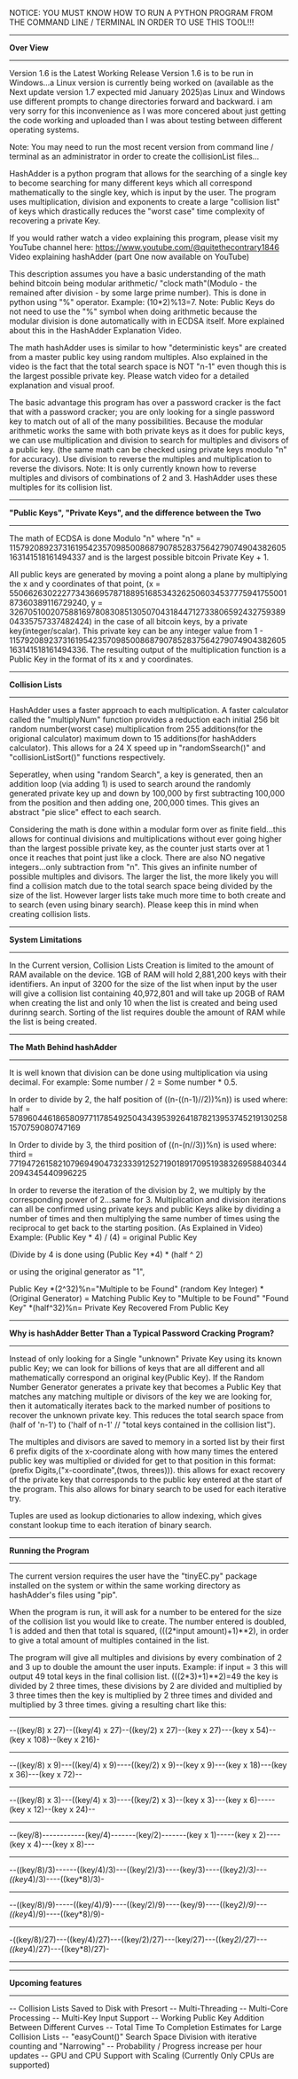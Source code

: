 
NOTICE:  YOU MUST KNOW HOW TO RUN A PYTHON PROGRAM FROM THE COMMAND LINE / TERMINAL IN ORDER TO USE THIS TOOL!!!

************
**Over View**
************
Version 1.6 is the Latest Working Release
Version 1.6 is to be run in Windows...a Linux version is currently being worked on (available as the Next update version 1.7 expected mid January 2025)as Linux and Windows use different prompts to change directories forward and backward.
i am very sorry for this inconvenience as I was more concered about just getting the code working and uploaded than I was about testing between different operating systems.

Note: You may need to run the most recent version from command line / terminal as an administrator in order to create the collisionList files...

HashAdder is a python program that allows for the searching of a single key to become searching for many different keys which all correspond mathematically to the single key, which is input by the user.
The program uses multiplication, division and exponents to create a large "collision list" of keys which drastically reduces the "worst case" time complexity of recovering a private Key.

If you would rather watch a video explaining this program, please visit my YouTube channel here:
https://www.youtube.com/@quitethecontrary1846
Video explaining hashAdder (part One now available on YouTube)

This description assumes you have a basic understanding of the math behind bitcoin being modular arithmetic/ "clock math"(Modulo - the remained after division - by some large prime number).
This is done in python using "%" operator. Example: (10*2)%13=7.
Note: Public Keys do not need to use the "%" symbol when doing arithmetic because the modular division is done automatically with in ECDSA itself. More explained about this in the HashAdder Explanation Video.

The math hashAdder uses  is similar to how "deterministic keys" are created from a master public key using random multiples.
Also explained in the video is the fact that the total search space is NOT "n-1" even though this is the largest possible private key.
Please watch video for a detailed explanation and visual proof.

The basic advantage this program has over a password cracker is the fact that with a password cracker; you are only looking for a single
password key to match out of all of the many possibilities. Because the modular arithmetic works the same with both private keys 
as it does for public keys, we can use multiplication and division to search for multiples and divisors of a public key. (the same math can
be checked using private keys modulo "n"  for accuracy). Use division to reverse the multiples and multiplication to reverse the divisors.
Note: It is only currently known how to reverse multiples and divisors of combinations of 2 and 3. HashAdder uses these multiples for its collision list.

*********************************************************************
**"Public Keys", "Private Keys", and the difference between the Two**
*********************************************************************

The math of ECDSA is done Modulo "n" where "n" = 115792089237316195423570985008687907852837564279074904382605163141518161494337 and is the largest possible bitcoin Private Key + 1.

All public keys are generated by moving a point along a plane by multiplying the x and y coordinates of that point,
(x = 55066263022277343669578718895168534326250603453777594175500187360389116729240, y = 32670510020758816978083085130507043184471273380659243275938904335757337482424) in the case of all bitcoin keys,
by a private key(integer/scalar).
This private key can be any integer value from 1 - 115792089237316195423570985008687907852837564279074904382605163141518161494336.
The resulting output of the multiplication function is a Public Key in the format of its x and y coordinates.

*******************
**Collision Lists**
*******************

HashAdder uses a faster approach to each multiplication. A faster calculator called the "multiplyNum" function provides a reduction each initial 256 bit random number(worst case) multiplication from 255 additions(for the origional calculator) maximum down to 15 additions(for hashAdders calculator). This allows for a 24 X speed up in "randomSsearch()" and "collisionListSort()" functions respectively.
 
Seperatley, when using "random Search", a key is generated, then an addition loop (via adding 1) is used to search around the randomly generated private key up and down by 100,000 by first subtracting 100,000 from the position and then adding one, 200,000 times. This gives an abstract "pie slice" effect to each search.

Considering the math is done within a modular form over as finite field...this allows for continual divisions and multiplications without ever going higher than the largest possible private key, as the counter just starts over at 1 once it reaches that point just like a clock. There are also NO negative integers...only subtraction from "n". This gives an infinite number of possible multiples and divisors.
The larger the list, the more likely you will find a collision match due to the total search space being divided by the size of the list. However larger lists take much more time to both create and to search (even using binary search).
Please keep this in mind when creating collision lists.

**********************
**System Limitations**
**********************

In the Current version, Collision Lists Creation is limited to the amount of RAM available on the device. 1GB of RAM will hold 2,881,200 keys with their identifiers.
An input of 3200 for the size of the list when input by the user will give a collision list containing 40,972,801 and will take up 20GB of RAM when creating the list and only 10 when the list is created and being used durinng search.
Sorting of the list requires double the amount of RAM while the list is being created.

*****************************
**The Math Behind hashAdder**
*****************************

It is well known that division can be done using multiplication via using decimal. For example: Some number / 2 = Some number * 0.5.

In order to divide by 2, the half position of ((n-((n-1)//2))%n)) is used where:
half = 57896044618658097711785492504343953926418782139537452191302581570759080747169

In Order to divide by 3, the third position of ((n-(n//3))%n) is used where:
third = 77194726158210796949047323339125271901891709519383269588403442094345440996225

In order to reverse the iteration of the division by 2, we multiply by the corresponding power of 2...same for 3.
Multiplication and division iterations can all be confirmed using private keys and public Keys alike by dividing a number of times and then multiplying the same number of times using the reciprocal to get back to the starting position. (As Explained in Video)
Example:
(Public Key * 4) / (4) = original Public Key

(Divide by 4 is done using (Public Key *4) * (half ^ 2)

or using the original generator as "1",

Public Key *(2^32)%n="Multiple to be Found"
(random Key Integer) *(Original Generator) = Matching Public Key to "Multiple to be Found"
"Found Key" *(half^32)%n= Private Key Recovered From Public Key

*********************************************************************
**Why is hashAdder Better Than a Typical Password Cracking Program?**
*********************************************************************

Instead of only looking for a Single "unknown" Private Key using its known public Key; we can look for billions of keys that are all different and all mathematically correspond an original key(Public Key).
If the Random Number Generator generates a private key that becomes a Public Key that matches any matching multiple or divisors of the key we are looking for, then it automatically iterates back to the marked number of positions to recover the unknown private key.
This reduces the total search space from (half of 'n-1') to ('half of n-1' // "total keys contained in the collision list").

The multiples and divisors are saved to memory in a sorted list by their first 6 prefix digits of the x-coordinate along with how many times the entered public key was multiplied or divided for get to that position in this format: (prefix Digits,("x-coordinate",(twos, threes))). this allows for exact recovery of the private key that corresponds to the public key entered at the start of the program.
This also allows for binary search to be used for each iterative try.

Tuples are used as lookup dictionaries to allow indexing, which gives constant lookup time to each iteration of binary search.

***********************
**Running the Program**
***********************

The current version requires the user have the "tinyEC.py" package installed on the system or within the same working directory as hashAdder's files using "pip".
 
When the program is run, it will ask for a number to be entered for the size of the collision list you would like to create. The number entered is doubled, 1 is added and then that total is squared, (((2*input amount)+1)**2), in order to give a total amount of multiples contained in the list.

The program will give all multiples and divisions by every combination of 2 and 3 up to double the amount the user inputs.
Example: 
if input = 3 
this will output 49 total keys in the final collision list. (((2*3)+1)**2)=49
the key is divided by 2 three times, these divisions by 2 are divided and multiplied by 3 three times
then  the key is multiplied by 2 three times and divided and multiplied by 3 three times.
giving a resulting chart like this:

****************************************************************************************************
--((key/8) x 27)--((key/4) x 27)--((key/2) x 27)--(key x 27)---(key x 54)--(key x 108)--(key x 216)-
****************************************************************************************************
--((key/8) x 9)---((key/4) x 9)----((key/2) x 9)--(key x 9)---(key x 18)---(key x 36)---(key x 72)--
****************************************************************************************************
--((key/8) x 3)---((key/4) x 3)----((key/2) x 3)--(key x 3)---(key x 6)-----(key x 12)--(key x 24)--
****************************************************************************************************
--(key/8)------------(key/4)-------(key/2)-------(key x 1)-----(key x 2)----(key x 4)---(key x 8)---
****************************************************************************************************
--((key/8)/3)------((key/4)/3)---((key/2)/3)----(key/3)----((key*2)/3)---((key*4)/3)----((key*8)/3)-
****************************************************************************************************
--((key/8)/9)-----((key/4)/9)----((key/2)/9)----(key/9)----((key*2)/9)---((key*4)/9)----((key*8)/9)-
****************************************************************************************************
-((key/8)/27)---((key/4)/27)---((key/2)/27)---(key/27)---((key*2)/27)---((key*4)/27)---((key*8)/27)-
****************************************************************************************************

*********************
**Upcoming features**
*********************

-- Collision Lists Saved to Disk with Presort
-- Multi-Threading
-- Multi-Core Processing
-- Multi-Key Input Support
-- Working Public Key Addition Between Different Curves
-- Total Time To Completion Estimates for Large Collision Lists
-- "easyCount()" Search Space Division with iterative counting and "Narrowing"
-- Probability / Progress increase per hour updates
-- GPU and CPU Support with Scaling (Currently Only CPUs are supported)
